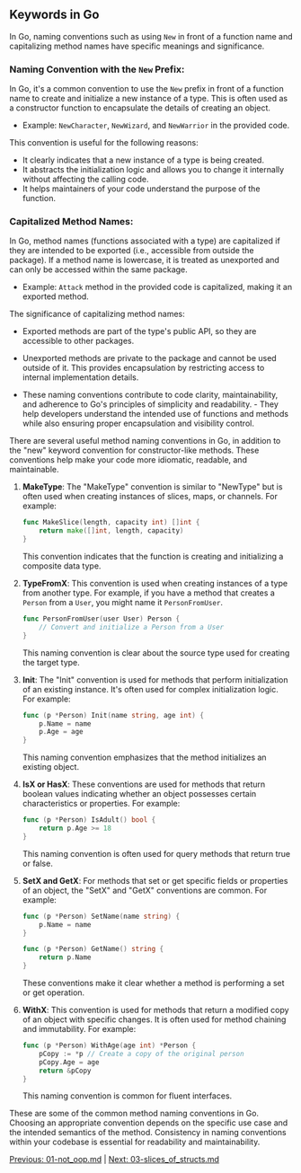 ## Keywords in Go

In Go, naming conventions such as using `New` in front of a function name and capitalizing method names have specific meanings and significance.

### Naming Convention with the `New` Prefix:

   In Go, it's a common convention to use the `New` prefix in front of a function name to create and initialize a new instance of a type. This is often used as a constructor function to encapsulate the details of creating an object.

   - Example: `NewCharacter`, `NewWizard`, and `NewWarrior` in the provided code.

   This convention is useful for the following reasons:
   
   - It clearly indicates that a new instance of a type is being created.
   - It abstracts the initialization logic and allows you to change it internally without affecting the calling code.
   - It helps maintainers of your code understand the purpose of the function.

### Capitalized Method Names:

   In Go, method names (functions associated with a type) are capitalized if they are intended to be exported (i.e., accessible from outside the package). If a method name is lowercase, it is treated as unexported and can only be accessed within the same package.

   - Example: `Attack` method in the provided code is capitalized, making it an exported method.

   The significance of capitalizing method names:
   
   - Exported methods are part of the type's public API, so they are accessible to other packages.
   - Unexported methods are private to the package and cannot be used outside of it. This provides encapsulation by restricting access to internal implementation details.

- These naming conventions contribute to code clarity, maintainability, and adherence to Go's principles of simplicity and readability. - They help developers understand the intended use of functions and methods while also ensuring proper encapsulation and visibility control.

There are several useful method naming conventions in Go, in addition to the "new" keyword convention for constructor-like methods. These conventions help make your code more idiomatic, readable, and maintainable. 

1. **MakeType**: The "MakeType" convention is similar to "NewType" but is often used when creating instances of slices, maps, or channels. For example:

   ```go
   func MakeSlice(length, capacity int) []int {
       return make([]int, length, capacity)
   }
   ```

   This convention indicates that the function is creating and initializing a composite data type.

2. **TypeFromX**: This convention is used when creating instances of a type from another type. For example, if you have a method that creates a `Person` from a `User`, you might name it `PersonFromUser`.

   ```go
   func PersonFromUser(user User) Person {
       // Convert and initialize a Person from a User
   }
   ```

   This naming convention is clear about the source type used for creating the target type.

3. **Init**: The "Init" convention is used for methods that perform initialization of an existing instance. It's often used for complex initialization logic. For example:

   ```go
   func (p *Person) Init(name string, age int) {
       p.Name = name
       p.Age = age
   }
   ```

   This naming convention emphasizes that the method initializes an existing object.

4. **IsX or HasX**: These conventions are used for methods that return boolean values indicating whether an object possesses certain characteristics or properties. For example:

   ```go
   func (p *Person) IsAdult() bool {
       return p.Age >= 18
   }
   ```

   This naming convention is often used for query methods that return true or false.

5. **SetX and GetX**: For methods that set or get specific fields or properties of an object, the "SetX" and "GetX" conventions are common. For example:

   ```go
   func (p *Person) SetName(name string) {
       p.Name = name
   }

   func (p *Person) GetName() string {
       return p.Name
   }
   ```

   These conventions make it clear whether a method is performing a set or get operation.

6. **WithX**: This convention is used for methods that return a modified copy of an object with specific changes. It is often used for method chaining and immutability. For example:

   ```go
   func (p *Person) WithAge(age int) *Person {
       pCopy := *p // Create a copy of the original person
       pCopy.Age = age
       return &pCopy
   }
   ```

   This naming convention is common for fluent interfaces.

These are some of the common method naming conventions in Go. Choosing an appropriate convention depends on the specific use case and the intended semantics of the method. Consistency in naming conventions within your codebase is essential for readability and maintainability.

[Previous: 01-not_oop.md](./01-not_oop.md) | [Next: 03-slices_of_structs.md](./03-slices_of_structs.md)
